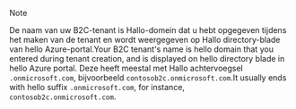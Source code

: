 > [!NOTE]
> <span data-ttu-id="6c0f4-101">De naam van uw B2C-tenant is Hallo-domein dat u hebt opgegeven tijdens het maken van de tenant en wordt weergegeven op Hallo directory-blade van hello Azure-portal.</span><span class="sxs-lookup"><span data-stu-id="6c0f4-101">Your B2C tenant's name is hello domain that you entered during tenant creation, and is displayed on hello directory blade in hello Azure portal.</span></span>  <span data-ttu-id="6c0f4-102">Deze heeft meestal met Hallo achtervoegsel `.onmicrosoft.com`, bijvoorbeeld `contosob2c.onmicrosoft.com`.</span><span class="sxs-lookup"><span data-stu-id="6c0f4-102">It usually ends with hello suffix `.onmicrosoft.com`, for instance, `contosob2c.onmicrosoft.com`.</span></span>
> 
> 

